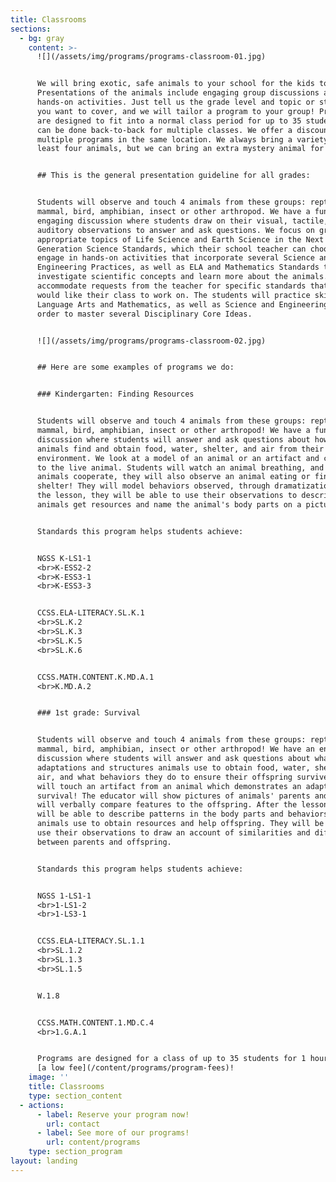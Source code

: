 ```yaml
---
title: Classrooms
sections:
  - bg: gray
    content: >-
      ![](/assets/img/programs/programs-classroom-01.jpg)


      We will bring exotic, safe animals to your school for the kids to touch!
      Presentations of the animals include engaging group discussions and
      hands-on activities. Just tell us the grade level and topic or standards
      you want to cover, and we will tailor a program to your group! Programs
      are designed to fit into a normal class period for up to 35 students, and
      can be done back-to-back for multiple classes. We offer a discount for
      multiple programs in the same location. We always bring a variety of at
      least four animals, but we can bring an extra mystery animal for $50! 


      ## This is the general presentation guideline for all grades:


      Students will observe and touch 4 animals from these groups: reptile,
      mammal, bird, amphibian, insect or other arthropod. We have a fun,
      engaging discussion where students draw on their visual, tactile, and
      auditory observations to answer and ask questions. We focus on grade
      appropriate topics of Life Science and Earth Science in the Next
      Generation Science Standards, which their school teacher can choose. We
      engage in hands-on activities that incorporate several Science and
      Engineering Practices, as well as ELA and Mathematics Standards to
      investigate scientific concepts and learn more about the animals. We can
      accommodate requests from the teacher for specific standards that they
      would like their class to work on. The students will practice skills in
      Language Arts and Mathematics, as well as Science and Engineering, in
      order to master several Disciplinary Core Ideas. 


      ![](/assets/img/programs/programs-classroom-02.jpg)


      ## Here are some examples of programs we do:


      ### Kindergarten: Finding Resources


      Students will observe and touch 4 animals from these groups: reptile,
      mammal, bird, amphibian, insect or other arthropod! We have a fun
      discussion where students will answer and ask questions about how the
      animals find and obtain food, water, shelter, and air from their
      environment. We look at a model of an animal or an artifact and compare it
      to the live animal. Students will watch an animal breathing, and if the
      animals cooperate, they will also observe an animal eating or finding
      shelter! They will model behaviors observed, through dramatization. After
      the lesson, they will be able to use their observations to describe how
      animals get resources and name the animal's body parts on a picture. 


      Standards this program helps students achieve:


      NGSS K-LS1-1
      <br>K-ESS2-2
      <br>K-ESS3-1
      <br>K-ESS3-3


      CCSS.ELA-LITERACY.SL.K.1
      <br>SL.K.2
      <br>SL.K.3
      <br>SL.K.5
      <br>SL.K.6


      CCSS.MATH.CONTENT.K.MD.A.1
      <br>K.MD.A.2


      ### 1st grade: Survival


      Students will observe and touch 4 animals from these groups: reptile,
      mammal, bird, amphibian, insect or other arthropod! We have an engaging
      discussion where students will answer and ask questions about what
      adaptations and structures animals use to obtain food, water, shelter, and
      air, and what behaviors they do to ensure their offspring survive. They
      will touch an artifact from an animal which demonstrates an adaptation for
      survival! The educator will show pictures of animals' parents and students
      will verbally compare features to the offspring. After the lesson, they
      will be able to describe patterns in the body parts and behaviors the
      animals use to obtain resources and help offspring. They will be able to
      use their observations to draw an account of similarities and differences
      between parents and offspring. 


      Standards this program helps students achieve:


      NGSS 1-LS1-1
      <br>1-LS1-2
      <br>1-LS3-1


      CCSS.ELA-LITERACY.SL.1.1
      <br>SL.1.2
      <br>SL.1.3
      <br>SL.1.5


      W.1.8


      CCSS.MATH.CONTENT.1.MD.C.4
      <br>1.G.A.1


      Programs are designed for a class of up to 35 students for 1 hour, all for
      [a low fee](/content/programs/program-fees)!
    image: ''
    title: Classrooms
    type: section_content
  - actions:
      - label: Reserve your program now!
        url: contact
      - label: See more of our programs!
        url: content/programs
    type: section_program
layout: landing
---
```


